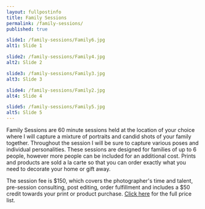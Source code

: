 ```yaml
---
layout: fullpostinfo
title: Family Sessions
permalink: /family-sessions/
published: true

slide1: /family-sessions/Family6.jpg
alt1: Slide 1

slide2: /family-sessions/Family4.jpg
alt2: Slide 2

slide3: /family-sessions/Family3.jpg
alt3: Slide 3

slide4: /family-sessions/Family2.jpg
alt4: Slide 4

slide5: /family-sessions/Family5.jpg
alt5: Slide 5
---
```

Family Sessions are 60 minute sessions held at the location of your choice where I will capture a mixture of portraits and candid shots of your family together. Throughout the session I will be sure to capture various poses and individual personalities. These sessions are designed for families of up to 6 people, however more people can be included for an additional cost. Prints and products are sold a la carte so that you can order exactly what you need to decorate your home or gift away.

The session fee is $150, which covers the photographer's time and talent, pre-session consulting, post editing, order fulfillment and includes a $50 credit towards your print or product purchase. <a href="http://candidgiggles.com/pricing-information/">Click here</a> for the full price list. 
